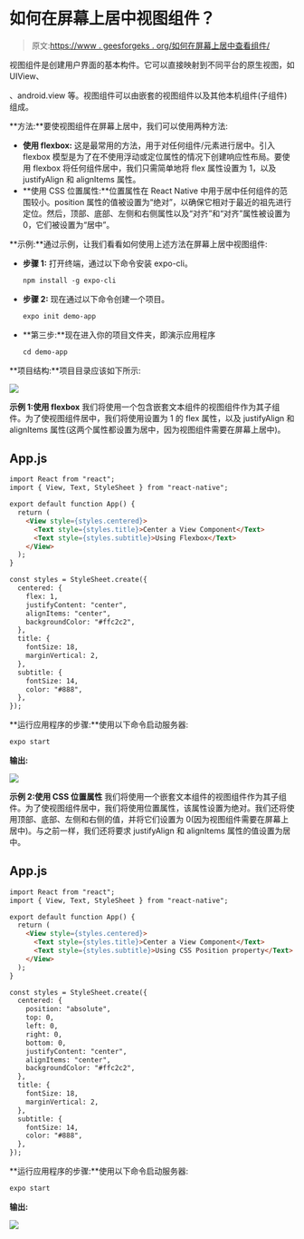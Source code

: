 # 如何在屏幕上居中视图组件？

> 原文:[https://www . geesforgeks . org/如何在屏幕上居中查看组件/](https://www.geeksforgeeks.org/how-to-center-a-view-component-on-screen/)

视图组件是创建用户界面的基本构件。它可以直接映射到不同平台的原生视图，如 UIView、

、android.view 等。视图组件可以由嵌套的视图组件以及其他本机组件(子组件)组成。

**方法:**要使视图组件在屏幕上居中，我们可以使用两种方法:

*   **使用 flexbox:** 这是最常用的方法，用于对任何组件/元素进行居中。引入 flexbox 模型是为了在不使用浮动或定位属性的情况下创建响应性布局。要使用 flexbox 将任何组件居中，我们只需简单地将 flex 属性设置为 1，以及 justifyAlign 和 alignItems 属性。
*   **使用 CSS 位置属性:**位置属性在 React Native 中用于居中任何组件的范围较小。position 属性的值被设置为“绝对”，以确保它相对于最近的祖先进行定位。然后，顶部、底部、左侧和右侧属性以及“对齐”和“对齐”属性被设置为 0，它们被设置为“居中”。

**示例:**通过示例，让我们看看如何使用上述方法在屏幕上居中视图组件:

*   **步骤 1:** 打开终端，通过以下命令安装 expo-cli。

    ```html
    npm install -g expo-cli
    ```

*   **步骤 2:** 现在通过以下命令创建一个项目。

    ```html
    expo init demo-app
    ```

*   **第三步:**现在进入你的项目文件夹，即演示应用程序

    ```html
    cd demo-app
    ```

**项目结构:**项目目录应该如下所示:

![](img/47766363b667bedf3f58a09a44c87a64.png)

**示例 1:使用 flexbox**
我们将使用一个包含嵌套文本组件的视图组件作为其子组件。为了使视图组件居中，我们将使用设置为 1 的 flex 属性，以及 justifyAlign 和 alignItems 属性(这两个属性都设置为居中，因为视图组件需要在屏幕上居中)。

## App.js

```html
import React from "react";
import { View, Text, StyleSheet } from "react-native";

export default function App() {
  return (
    <View style={styles.centered}>
      <Text style={styles.title}>Center a View Component</Text>
      <Text style={styles.subtitle}>Using Flexbox</Text>
    </View>
  );
}

const styles = StyleSheet.create({
  centered: {
    flex: 1,
    justifyContent: "center",
    alignItems: "center",
    backgroundColor: "#ffc2c2",
  },
  title: {
    fontSize: 18,
    marginVertical: 2,
  },
  subtitle: {
    fontSize: 14,
    color: "#888",
  },
});
```

**运行应用程序的步骤:**使用以下命令启动服务器:

```html
expo start
```

**输出:**

![](img/69722f5c9d119385793cfeed15687f9d.png)

**示例 2:使用 CSS 位置属性**
我们将使用一个嵌套文本组件的视图组件作为其子组件。为了使视图组件居中，我们将使用位置属性，该属性设置为绝对。我们还将使用顶部、底部、左侧和右侧的值，并将它们设置为 0(因为视图组件需要在屏幕上居中)。与之前一样，我们还将要求 justifyAlign 和 alignItems 属性的值设置为居中。

## App.js

```html
import React from "react";
import { View, Text, StyleSheet } from "react-native";

export default function App() {
  return (
    <View style={styles.centered}>
      <Text style={styles.title}>Center a View Component</Text>
      <Text style={styles.subtitle}>Using CSS Position property</Text>
    </View>
  );
}

const styles = StyleSheet.create({
  centered: {
    position: "absolute",
    top: 0,
    left: 0,
    right: 0,
    bottom: 0,
    justifyContent: "center",
    alignItems: "center",
    backgroundColor: "#ffc2c2",
  },
  title: {
    fontSize: 18,
    marginVertical: 2,
  },
  subtitle: {
    fontSize: 14,
    color: "#888",
  },
});
```

**运行应用程序的步骤:**使用以下命令启动服务器:

```html
expo start
```

**输出:**

![](img/0cbbbd911270a20f05c78c925239615c.png)